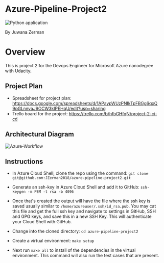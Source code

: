 # Azure-Pipeline-Project2

![Python application](https://github.com/JZerman2018/azure-pipeline-project2/workflows/Python+application/badge.svg)

By Juwana Zerman

# Overview

This is project 2 for the Devops Engineer for Microsoft Azure nanodegree with Udacity. 


## Project Plan
* Spreadsheet for project plan: https://docs.google.com/spreadsheets/d/1APaypWUzPNIkTpFBGg6qxQ9pGLnnyaJ9OCW3kIPEHqU/edit?usp=sharing
* Trello board for the project: https://trello.com/b/hfbGHfqN/project-2-ci-cd

## Architectural Diagram

![Azure-Workflow](screenshots/Azure+Devops+Pipeline.png)

## Instructions

- In Azure Cloud Shell, clone the repo using the command:
  `git clone git@github.com:JZerman2018/azure-pipeline-project2.git`

- Generate an ssh-key in Azure Cloud Shell and add it to GitHub:
  `ssh-keygen -m PEM -t rsa -b 4096`
- Once that's created the output will have the file where the ssh key is saved usually similar to `/home/azureuser/.ssh/id_rsa.pub`. You may cat this file and get the full ssh     key and navigate to settings in GitHub, SSH and GPG keys, and save this in a new SSH Key. This will authenticate your Cloud Shell with GitHub.

- Change into the cloned directory:
  `cd azure-pipeline-project2`

- Create a virtual environment:
  `make setup`

- Next run `make all` to install of the dependencies in the virtual environment. This command will also run the test cases that are present.



